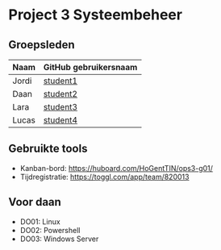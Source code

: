 # Project 3 Systeembeheer

## Groepsleden


| Naam     | GitHub gebruikersnaam                   |
| :---     | :---                                    |
| Jordi | [student1](https://github.com/Xplendit) |
| Daan | [student2](https://github.com/DaanDelva) |
| Lara | [student3](https://github.com/zwadderich) |
| Lucas | [student4](https://github.com/LucasClaeys) |


## Gebruikte tools

* Kanban-bord: <https://huboard.com/HoGentTIN/ops3-g01/>
* Tijdregistratie: <https://toggl.com/app/team/820013>

## Voor daan
* DO01: Linux
* DO02: Powershell
* DO03: Windows Server

